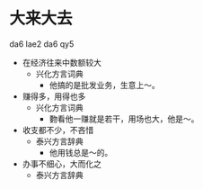 



# 大来大去
da6 lae2 da6 qy5
+ 在经济往来中数额较大
  * 兴化方言词典
    - 他搞的是批发业务，生意上～。
+ 赚得多，用得也多
  * 兴化方言词典
    - 覅看他一赚就是若干，用场也大，他是～。
+ 收支都不少，不吝惜
  * 泰兴方言辞典
    - 他用钱总是～的。
+ 办事不细心，大而化之
  * 泰兴方言辞典
